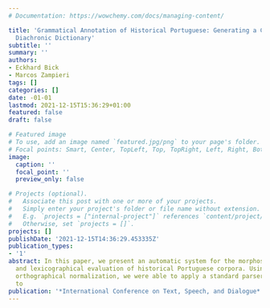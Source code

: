 ```yaml
---
# Documentation: https://wowchemy.com/docs/managing-content/

title: 'Grammatical Annotation of Historical Portuguese: Generating a Corpus-Based
  Diachronic Dictionary'
subtitle: ''
summary: ''
authors:
- Eckhard Bick
- Marcos Zampieri
tags: []
categories: []
date: -01-01
lastmod: 2021-12-15T15:36:29+01:00
featured: false
draft: false

# Featured image
# To use, add an image named `featured.jpg/png` to your page's folder.
# Focal points: Smart, Center, TopLeft, Top, TopRight, Left, Right, BottomLeft, Bottom, BottomRight.
image:
  caption: ''
  focal_point: ''
  preview_only: false

# Projects (optional).
#   Associate this post with one or more of your projects.
#   Simply enter your project's folder or file name without extension.
#   E.g. `projects = ["internal-project"]` references `content/project/deep-learning/index.md`.
#   Otherwise, set `projects = []`.
projects: []
publishDate: '2021-12-15T14:36:29.453335Z'
publication_types:
- '1'
abstract: In this paper, we present an automatic system for the morphosyntactic annotation
  and lexicographical evaluation of historical Portuguese corpora. Using rule-based
  orthographical normalization, we were able to apply a standard parser (PALAVRAS)
  to
publication: '*International Conference on Text, Speech, and Dialogue*'
---
```

